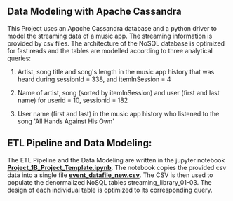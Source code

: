 ## Data Modeling with Apache Cassandra

This Project uses an Apache Cassandra database and a python driver to model the streaming data of a music app. The streaming information is provided by csv files.
The architecture of the NoSQL database is optimized for fast reads and the tables are modelled according to three analytical queries:

1. Artist, song title and song's length in the music app history that was heard during sessionId = 338, and itemInSession = 4

2. Name of artist, song (sorted by itemInSession) and user (first and last name) for userid = 10, sessionid = 182

3. User name (first and last) in the music app history who listened to the song 'All Hands Against His Own'


## ETL Pipeline and Data Modeling:

The ETL Pipeline and the Data Modeling are written in the jupyter notebook **[Project_1B_Project_Template.ipynb](Project_1B_Project_Template.ipynb)**.
The notebook copies the provided csv data into a single file **[event_datafile_new.csv](event_datafile_new.csv)**. The CSV is then used to populate the denormalized NoSQL tables streaming_library_01-03.
The design of each individual table is optimized to its corresponding query.
